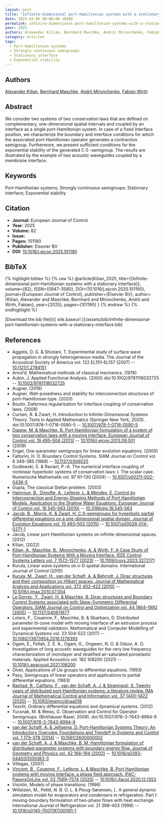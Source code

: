 ```yaml
---
layout: post
title: "Infinite-dimensional port-Hamiltonian systems with a stationary interface"
date: 2025-02-05 00:00:00 +0100
permalink: infinite-dimensional-port-hamiltonian-systems-with-a-stationary-interface
year: 2025
authors: Alexander Kilian, Bernhard Maschke, Andrii Mironchenko, Fabian Wirth
category: articles
tags:
  - Port-Hamiltonian systems
  - Strongly continuous semigroups
  - Stationary interface
  - Exponential stability
---
```

 
## Authors
[Alexander Kilian](authors/alexander-kilian), [Bernhard Maschke](authors/bernhard-maschke), [Andrii Mironchenko](authors/andrii-mironchenko), [Fabian Wirth](authors/fabian-wirth)
 
## Abstract
We consider two systems of two conservation laws that are defined on complementary, one-dimensional spatial intervals and coupled by an interface as a single port-Hamiltonian system. In case of a fixed interface position, we characterize the boundary and interface conditions for which the associated port-Hamiltonian operator generates a contraction semigroup. Furthermore, we present sufficient conditions for the exponential stability of the generated C 0 -semigroup. The results are illustrated by the example of two acoustic waveguides coupled by a membrane interface.
 
## Keywords
Port-Hamiltonian systems; Strongly continuous semigroups; Stationary interface; Exponential stability
 
## Citation
- **Journal:** European Journal of Control
- **Year:** 2025
- **Volume:** 82
- **Issue:** 
- **Pages:** 101190
- **Publisher:** Elsevier BV
- **DOI:** [10.1016/j.ejcon.2025.101190](https://doi.org/10.1016/j.ejcon.2025.101190)
 
## BibTeX
{% highlight bibtex %}
{% raw %}
@article{Kilian_2025,
  title={{Infinite-dimensional port-Hamiltonian systems with a stationary interface}},
  volume={82},
  ISSN={0947-3580},
  DOI={10.1016/j.ejcon.2025.101190},
  journal={European Journal of Control},
  publisher={Elsevier BV},
  author={Kilian, Alexander and Maschke, Bernhard and Mironchenko, Andrii and Wirth, Fabian},
  year={2025},
  pages={101190}
}
{% endraw %}
{% endhighlight %}
 
[Download the bib file]({{ site.baseurl }}/assets/bib/infinite-dimensional-port-hamiltonian-systems-with-a-stationary-interface.bib)
 
## References
- Aggelis, D. G. & Shiotani, T. Experimental study of surface wave propagation in strongly heterogeneous media. The Journal of the Acoustical Society of America vol. 122 EL151–EL157 (2007) -- [10.1121/1.2784151](https://doi.org/10.1121/1.2784151)
- Arnol’d, Mathematical methods of classical mechanics. (1978)
- Aubin, J. Applied Functional Analysis. (2000) doi:10.1002/9781118032725 -- [10.1002/9781118032725](https://doi.org/10.1002/9781118032725)
- Augner, (2016)
- Augner, Well-posedness and stability for interconnection structures of port-Hamiltonian type. (2020)
- Boutin, Dafermos regularization for interface coupling of conservation laws. (2008)
- Curtain, R. & Zwart, H. Introduction to Infinite-Dimensional Systems Theory. Texts in Applied Mathematics (Springer New York, 2020). doi:10.1007/978-1-0716-0590-5 -- [10.1007/978-1-0716-0590-5](https://doi.org/10.1007/978-1-0716-0590-5)
- [Diagne, M. & Maschke, B. Port Hamiltonian formulation of a system of two conservation laws with a moving interface. European Journal of Control vol. 19 495–504 (2013)](port-hamiltonian-formulation-of-a-system-of-two-conservation-laws-with-a-moving-interface) -- [10.1016/j.ejcon.2013.09.001](https://doi.org/10.1016/j.ejcon.2013.09.001)
- (2009)
- Engel, One-parameter semigroups for linear evolution equations. (2000)
- Fattorini, H. O. Boundary Control Systems. SIAM Journal on Control vol. 6 349–385 (1968) -- [10.1137/0306025](https://doi.org/10.1137/0306025)
- Godlewski, E. & Raviart, P.-A. The numerical interface coupling of nonlinear hyperbolic systems of conservation laws: I. The scalar case. Numerische Mathematik vol. 97 81–130 (2004) -- [10.1007/s00211-002-0438-5](https://doi.org/10.1007/s00211-002-0438-5)
- Gupta, The classical Stefan problem. (2003)
- [Hamroun, B., Dimofte, A., Lefèvre, L. & Mendes, E. Control by Interconnection and Energy-Shaping Methods of Port Hamiltonian Models. Application to the Shallow Water Equations. European Journal of Control vol. 16 545–563 (2010)](control-by-interconnection-and-energy-shaping-methods-of-port-hamiltonian-models-application-to-the-shallow-water-equations) -- [10.3166/ejc.16.545-563](https://doi.org/10.3166/ejc.16.545-563)
- [Jacob, B., Morris, K. & Zwart, H. C 0-semigroups for hyperbolic partial differential equations on a one-dimensional spatial domain. Journal of Evolution Equations vol. 15 493–502 (2015)](c-0-semigroups-for-hyperbolic-partial-differential-equations-on-a-one-dimensional-spatial-domain) -- [10.1007/s00028-014-0271-1](https://doi.org/10.1007/s00028-014-0271-1)
- Jacob, Linear port-Hamiltonian systems on infinite-dimensional spaces. (2012)
- Kilian, (2022)
- [Kilian, A., Maschke, B., Mironchenko, A. & Wirth, F. A Case Study of Port-Hamiltonian Systems With a Moving Interface. IEEE Control Systems Letters vol. 7 1572–1577 (2023)](a-case-study-of-port-hamiltonian-systems-with-a-moving-interface) -- [10.1109/lcsys.2023.3272171](https://doi.org/10.1109/lcsys.2023.3272171)
- Kurula, Linear wave systems on n-D spatial domains. International Journal of Control (2015)
- [Kurula, M., Zwart, H., van der Schaft, A. & Behrndt, J. Dirac structures and their composition on Hilbert spaces. Journal of Mathematical Analysis and Applications vol. 372 402–422 (2010)](dirac-structures-and-their-composition-on-hilbert-spaces) -- [10.1016/j.jmaa.2010.07.004](https://doi.org/10.1016/j.jmaa.2010.07.004)
- [Le Gorrec, Y., Zwart, H. & Maschke, B. Dirac structures and Boundary Control Systems associated with Skew-Symmetric Differential Operators. SIAM Journal on Control and Optimization vol. 44 1864–1892 (2005)](dirac-structures-and-boundary-control-systems-associated-with-skew-symmetric-differential-operators) -- [10.1137/040611677](https://doi.org/10.1137/040611677)
- Lotero, F., Couenne, F., Maschke, B. & Sbarbaro, D. Distributed parameter bi-zone model with moving interface of an extrusion process and experimental validation. Mathematical and Computer Modelling of Dynamical Systems vol. 23 504–522 (2017) -- [10.1080/13873954.2016.1278393](https://doi.org/10.1080/13873954.2016.1278393)
- Ogam, E., Fellah, Z. E. A., Ogam, G., Ongwen, N. O. & Oduor, A. O. Investigation of long acoustic waveguides for the very low frequency characterization of monolayer and stratified air-saturated poroelastic materials. Applied Acoustics vol. 182 108200 (2021) -- [10.1016/j.apacoust.2021.108200](https://doi.org/10.1016/j.apacoust.2021.108200)
- Olver, Applications of Lie groups to differential equations. (1993)
- Pazy, Semigroups of linear operators and applications to partial differential equations. (1983)
- [Rashad, R., Califano, F., van der Schaft, A. J. & Stramigioli, S. Twenty years of distributed port-Hamiltonian systems: a literature review. IMA Journal of Mathematical Control and Information vol. 37 1400–1422 (2020)](twenty-years-of-distributed-port-hamiltonian-systems-a-literature-review) -- [10.1093/imamci/dnaa018](https://doi.org/10.1093/imamci/dnaa018)
- Teschl, Ordinary differential equations and dynamical systems. (2012)
- Tucsnak, M. & Weiss, G. Observation and Control for Operator Semigroups. (Birkhäuser Basel, 2009). doi:10.1007/978-3-7643-8994-9 -- [10.1007/978-3-7643-8994-9](https://doi.org/10.1007/978-3-7643-8994-9)
- [van der Schaft, A. & Jeltsema, D. Port-Hamiltonian Systems Theory: An Introductory Overview. Foundations and Trends® in Systems and Control vol. 1 173–378 (2014)](port-hamiltonian-systems-theory-an-introductory-overview) -- [10.1561/2600000002](https://doi.org/10.1561/2600000002)
- [van der Schaft, A. J. & Maschke, B. M. Hamiltonian formulation of distributed-parameter systems with boundary energy flow. Journal of Geometry and Physics vol. 42 166–194 (2002)](hamiltonian-formulation-of-distributed-parameter-systems-with-boundary-energy-flow) -- [10.1016/s0393-0440(01)00083-3](https://doi.org/10.1016/s0393-0440(01)00083-3)
- Villegas, (2007)
- [Vincent, B., Couenne, F., Lefèvre, L. & Maschke, B. Port Hamiltonian systems with moving interface: a phase field approach. IFAC-PapersOnLine vol. 53 7569–7574 (2020)](port-hamiltonian-systems-with-moving-interface-a-phase-field-approach) -- [10.1016/j.ifacol.2020.12.1353](https://doi.org/10.1016/j.ifacol.2020.12.1353)
- Visintin, Models of phase transitions. (1996)
- Willatzen, M., Pettit, N. B. O. L. & Ploug-Sørensen, L. A general dynamic simulation model for evaporators and condensers in refrigeration. Part I: moving-boundary formulation of two-phase flows with heat exchange. International Journal of Refrigeration vol. 21 398–403 (1998) -- [10.1016/s0140-7007(97)00091-1](https://doi.org/10.1016/s0140-7007(97)00091-1)


